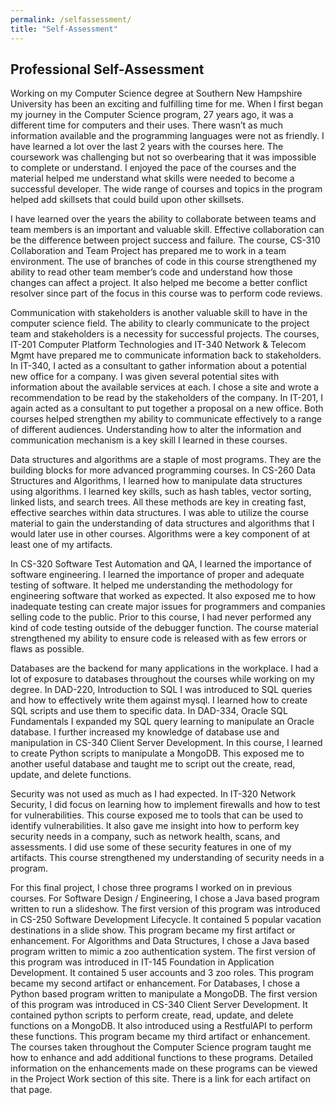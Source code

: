 ```yaml
---
permalink: /selfassessment/
title: "Self-Assessment"
---
```


## Professional Self-Assessment

Working on my Computer Science degree at Southern New Hampshire University has been an exciting and fulfilling time for me. When I first began my journey in the Computer Science program, 27 years ago, it was a different time for computers and their uses. There wasn’t as much information available and the programming languages were not as friendly. I have learned a lot over the last 2 years with the courses here. The coursework was challenging but not so overbearing that it was impossible to complete or understand. I enjoyed the pace of the courses and the material helped me understand what skills were needed to become a successful developer. The wide range of courses and topics in the program helped add skillsets that could build upon other skillsets.

I have learned over the years the ability to collaborate between teams and team members is an important and valuable skill. Effective collaboration can be the difference between project success and failure. The course, CS-310 Collaboration and Team Project has prepared me to work in a team environment. The use of branches of code in this course strengthened my ability to read other team member’s code and understand how those changes can affect a project. It also helped me become a better conflict resolver since part of the focus in this course was to perform code reviews.

Communication with stakeholders is another valuable skill to have in the computer science field. The ability to clearly communicate to the project team and stakeholders is a necessity for successful projects. The courses, IT-201 Computer Platform Technologies and IT-340 Network & Telecom Mgmt have prepared me to communicate information back to stakeholders. In IT-340, I acted as a consultant to gather information about a potential new office for a company. I was given several potential sites with information about the available services at each. I chose a site and wrote a recommendation to be read by the stakeholders of the company. In IT-201, I again acted as a consultant to put together a proposal on a new office. Both courses helped strengthen my ability to communicate effectively to a range of different audiences. Understanding how to alter the information and communication mechanism is a key skill I learned in these courses.

Data structures and algorithms are a staple of most programs. They are the building blocks for more advanced programming courses. In CS-260 Data Structures and Algorithms, I learned how to manipulate data structures using algorithms. I learned key skills, such as hash tables, vector sorting, linked lists, and search trees. All these methods are key in creating fast, effective searches within data structures. I was able to utilize the course material to gain the understanding of data structures and algorithms that I would later use in other courses. Algorithms were a key component of at least one of my artifacts.

In CS-320 Software Test Automation and QA, I learned the importance of software engineering. I learned the importance of proper and adequate testing of software. It helped me understanding the methodology for engineering software that worked as expected. It also exposed me to how inadequate testing can create major issues for programmers and companies selling code to the public. Prior to this course, I had never performed any kind of code testing outside of the debugger function. The course material strengthened my ability to ensure code is released with as few errors or flaws as possible.

Databases are the backend for many applications in the workplace. I had a lot of exposure to databases throughout the courses while working on my degree. In DAD-220, Introduction to SQL I was introduced to SQL queries and how to effectively write them against mysql. I learned how to create SQL scripts and use them to specific data. In DAD-334, Oracle SQL Fundamentals I expanded my SQL query learning to manipulate an Oracle database. I further increased my knowledge of database use and manipulation in CS-340 Client Server Development. In this course, I learned to create Python scripts to manipulate a MongoDB. This exposed me to another useful database and taught me to script out the create, read, update, and delete functions.

Security was not used as much as I had expected. In IT-320 Network Security, I did focus on learning how to implement firewalls and how to test for vulnerabilities. This course exposed me to tools that can be used to identify vulnerabilities. It also gave me insight into how to perform key security needs in a company, such as network health, scans, and assessments. I did use some of these security features in one of my artifacts. This course strengthened my understanding of security needs in a program.

For this final project, I chose three programs I worked on in previous courses. For Software Design / Engineering, I chose a Java based program written to run a slideshow. The first version of this program was introduced in CS-250 Software Development Lifecycle. It contained 5 popular vacation destinations in a slide show. This program became my first artifact or enhancement. For Algorithms and Data Structures, I chose a Java based program written to mimic a zoo authentication system. The first version of this program was introduced in IT-145 Foundation in Application Development. It contained 5 user accounts and 3 zoo roles. This program became my second artifact or enhancement. For Databases, I chose a Python based program written to manipulate a MongoDB. The first version of this program was introduced in CS-340 Client Server Development. It contained python scripts to perform create, read, update, and delete functions on a MongoDB. It also introduced using a RestfulAPI to perform these functions. This program became my third artifact or enhancement. The courses taken throughout the Computer Science program taught me how to enhance and add additional functions to these programs. Detailed information on the enhancements made on these programs can be viewed in the Project Work section of this site. There is a link for each artifact on that page.
